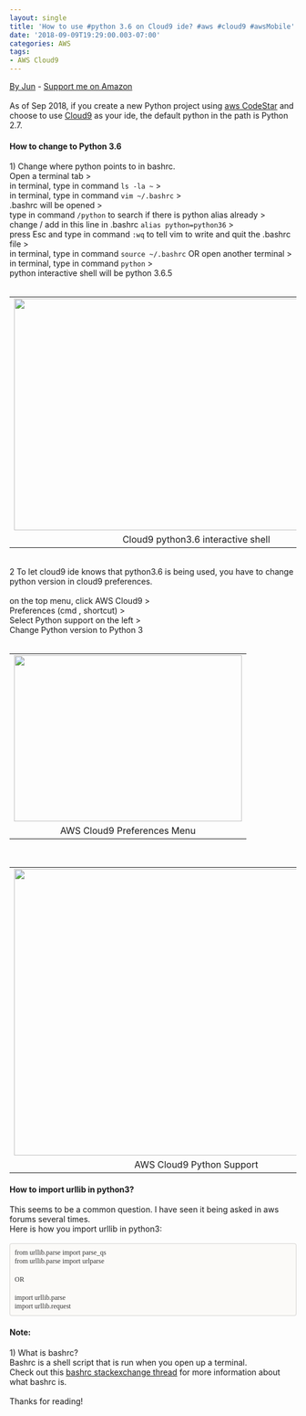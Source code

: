 ```yaml
---
layout: single
title: 'How to use #python 3.6 on Cloud9 ide? #aws #cloud9 #awsMobile'
date: '2018-09-09T19:29:00.003-07:00'
categories: AWS
tags:
- AWS Cloud9
---
```


<a href="http://www.language-diary.com/p/jun711-language-diary.html" target="_blank">By Jun</a> - <a href="https://www.amazon.ca/?&amp;_encoding=UTF8&amp;tag=jun7110a-20&amp;linkCode=ur2&amp;linkId=60b74555f1611d644d27d8b13f8b9418&amp;camp=15121&amp;creative=330641" target="_blank">Support me on Amazon</a><br /><br />As of Sep 2018, if you create a new Python project using <a href="https://aws.amazon.com/codestar/" target="_blank">aws CodeStar</a> and choose to use <a href="https://aws.amazon.com/cloud9/" target="_blank">Cloud9</a> as your ide, the default python in the path is Python 2.7.<br /><h4>How to change to Python 3.6</h4><div>1) Change where python points to in bashrc.<br />Open a terminal tab &gt; <br />in terminal, type in command `ls -la ~` &gt; <br />in terminal, type in command `vim ~/.bashrc` &gt;<br />.bashrc will be opened &gt;</div><div>type in command `/python` to search if there is python alias already &gt;</div><div>change / add in this line in .bashrc `alias python=python36` &gt;</div><div>press Esc and type in command `:wq` to tell vim to write and quit the .bashrc file &gt;</div><div>in terminal, type in command `source ~/.bashrc` OR open another terminal &gt;<br />in terminal, type in command `python` &gt;</div><div>python interactive shell will be python 3.6.5</div><br /><table align="center" cellpadding="0" cellspacing="0" class="tr-caption-container" style="margin-left: auto; margin-right: auto; text-align: center;"><tbody><tr><td style="text-align: center;"><a href="http://1.bp.blogspot.com/-wnexc22viXE/W5SnRnuQqHI/AAAAAAAAJXo/nd4PFjnp37AMtLlR1NhZjBymFO4uemduQCK4BGAYYCw/s1600/cloud9-python3.png" imageanchor="1" style="margin-left: auto; margin-right: auto;"><img border="0" height="406" src="https://1.bp.blogspot.com/-wnexc22viXE/W5SnRnuQqHI/AAAAAAAAJXo/nd4PFjnp37AMtLlR1NhZjBymFO4uemduQCK4BGAYYCw/s640/cloud9-python3.png" width="640" /></a></td></tr><tr><td class="tr-caption" style="text-align: center;">Cloud9 python3.6 interactive shell</td></tr></tbody></table><div style="text-align: center;"><br /></div>2 To let cloud9 ide knows that python3.6 is being used, you have to change python version in cloud9 preferences.<br /><br />on the top menu, click AWS Cloud9 &gt;<br />Preferences (cmd , shortcut) &gt;<br />Select Python support on the left &gt;<br />Change Python version to Python 3<br /><br /><table align="center" cellpadding="0" cellspacing="0" class="tr-caption-container" style="margin-left: auto; margin-right: auto; text-align: center;"><tbody><tr><td style="text-align: center;"><a href="http://4.bp.blogspot.com/-h4RPDabkSXA/W5SnuV-4RuI/AAAAAAAAJX0/KobSGE6JV9Ij2OatGjsESulnmkyGBzyqACK4BGAYYCw/s1600/cloud9-preferences-python.png" imageanchor="1" style="margin-left: auto; margin-right: auto;"><img alt="" border="0" height="291" src="https://4.bp.blogspot.com/-h4RPDabkSXA/W5SnuV-4RuI/AAAAAAAAJX0/KobSGE6JV9Ij2OatGjsESulnmkyGBzyqACK4BGAYYCw/s400/cloud9-preferences-python.png" title="AWS Cloud9 Preferences Menu" width="400" /></a></td></tr><tr><td class="tr-caption" style="text-align: center;">AWS Cloud9 Preferences Menu</td></tr></tbody></table><br /><table align="center" cellpadding="0" cellspacing="0" class="tr-caption-container" style="margin-left: auto; margin-right: auto; text-align: center;"><tbody><tr><td style="text-align: center;"><img border="0" height="502" src="https://1.bp.blogspot.com/-G1O3Iqwq2Gc/W5SomqS4T_I/AAAAAAAAJYA/j8ITRs4Pyl0urxOJT7AqHpeOTOS2Rck9wCK4BGAYYCw/s640/cloud9-python-support.png" style="margin-left: auto; margin-right: auto;" width="640" /></td></tr><tr><td class="tr-caption" style="text-align: center;">AWS Cloud9 Python Support</td></tr></tbody></table><h4></h4><h4>How to import urllib in python3?&nbsp;</h4><div>This seems to be a common question. I have seen it being asked in aws forums several times.<br />Here is how you import urllib in python3:</div><div><br /></div><div><div style="background-color: #fbfaf8; border-radius: 4px; border: 1px solid rgba(0, 0, 0, 0.15); box-sizing: border-box; padding: 8px;"><div style="color: #333333; font-family: Monaco, Menlo, Consolas, &quot;Courier New&quot;, monospace; font-size: 12px;"><span style="font-family: &quot;monaco&quot;;">from urllib.parse import parse_qs</span></div><div><span style="color: #333333; font-family: &quot;monaco&quot;;"><span style="font-size: 12px;">from urllib.parse import urlparse</span></span><br /><br /><span style="color: #333333; font-family: &quot;monaco&quot;;"><span style="font-size: 12px;">OR</span></span><br /><br /><div><span style="color: #333333; font-family: &quot;monaco&quot;;"><span style="font-size: 12px;">import urllib.parse</span></span></div><div><span style="color: #333333; font-family: &quot;monaco&quot;;"><span style="font-size: 12px;">import urllib.request</span></span></div></div></div></div><h4>Note:</h4><div>1) What is bashrc?<br />Bashrc is a shell script that is run when you open up a terminal.<br />Check out this <a href="https://unix.stackexchange.com/questions/129143/what-is-the-purpose-of-bashrc-and-how-does-it-work" target="_blank">bashrc stackexchange thread</a> for more information about what bashrc is.&nbsp;</div><div><br /></div><div>Thanks for reading!</div><div><br /></div><div><br /></div>